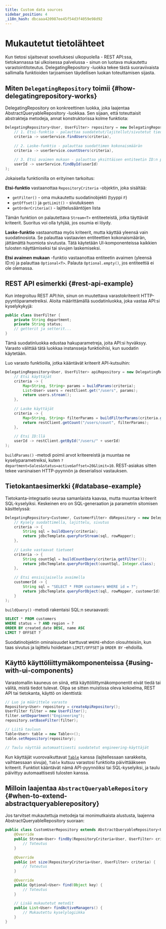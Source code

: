 ```yaml
---
title: Custom data sources
sidebar_position: 4
_i18n_hash: dbcaaa420987ee45f54d3f4059e98d92
---
```

<!-- vale off -->
# Mukautetut tietolähteet <DocChip chip='since' label='25.02' />
<!-- vale on -->

Kun tietosi sijaitsevat sovelluksesi ulkopuolella - REST API:ssa, tietokannassa tai ulkoisessa palvelussa - sinun on luotava mukautettu varastointitoteutus. <JavadocLink type="data" location="com/webforj/data/repository/DelegatingRepository" code="true">DelegatingRepository</JavadocLink> -luokka tekee tästä suoraviivaista sallimalla funktioiden tarjoamisen täydellisen luokan toteuttamisen sijasta.

## Miten `DelegatingRepository` toimii {#how-delegatingrepository-works}

<JavadocLink type="data" location="com/webforj/data/repository/DelegatingRepository" code="true">DelegatingRepository</JavadocLink> on konkreettinen luokka, joka laajentaa <JavadocLink type="data" location="com/webforj/data/repository/AbstractQueryableRepository" code="true">AbstractQueryableRepository</JavadocLink> -luokkaa. Sen sijaan, että toteuttaisit abstrakteja metodeja, annat konstruktorissa kolme funktiota:

```java
DelegatingRepository<User, UserFilter> repository = new DelegatingRepository<>(
    // 1. Etsi-funktio - palauttaa suodatetut/lajitellut/sivutetut tiedot
    criteria -> userService.findUsers(criteria),
    
    // 2. Laske-funktio - palauttaa suodattimen kokonaismäärän
    criteria -> userService.countUsers(criteria),
    
    // 3. Etsi avaimen mukaan - palauttaa yksittäisen entiteetin ID:n perusteella
    userId -> userService.findById(userId)
);
```

Jokaisella funktionilla on erityinen tarkoitus:

**Etsi-funktio** vastaanottaa `RepositoryCriteria` -objektin, joka sisältää:
- `getFilter()` - oma mukautettu suodatinobjekti (tyyppi `F`)
- `getOffset()` ja `getLimit()` - sivutukseen
- `getOrderCriteria()` - lajittelusääntöjen lista

Tämän funktion on palautettava `Stream<T>` entiteeteistä, jotka täyttävät kriteerit. Suoritus voi olla tyhjää, jos osumia ei löydy.

**Laske-funktio** vastaanottaa myös kriteerit, mutta käyttää yleensä vain suodatinosiota. Se palauttaa vastaavien entiteettien kokonaismäärän, jättämättä huomiota sivutusta. Tätä käytetään UI-komponenteissa kaikkien tulosten näyttämiseksi tai sivujen laskemiseksi.

**Etsi avaimen mukaan** -funktio vastaanottaa entiteetin avaimen (yleensä ID:n) ja palauttaa `Optional<T>`. Palauta `Optional.empty()`, jos entiteettiä ei ole olemassa.

## REST API esimerkki {#rest-api-example}

Kun integroituu REST API:hin, sinun on muutettava varastokriteerit HTTP-pyyntöparametreiksi. Aloita määrittämällä suodatinluokka, joka vastaa API:si kyselykykyjä:

```java
public class UserFilter {
    private String department;
    private String status;
    // getterit ja setterit...
}
```

Tämä suodatinluokka edustaa hakuparametreja, joita API:si hyväksyy. Varasto välittää tätä luokkaa instansseja funktioihisi, kun suodatin käytetään.

Luo varasto funktioilla, jotka kääntävät kriteerit API-kutsuihin:

```java
DelegatingRepository<User, UserFilter> apiRepository = new DelegatingRepository<>(
    // Etsi käyttäjät
    criteria -> {
        Map<String, String> params = buildParams(criteria);
        List<User> users = restClient.get("/users", params);
        return users.stream();
    },
    
    // Laske käyttäjät
    criteria -> {
        Map<String, String> filterParams = buildFilterParams(criteria.getFilter());
        return restClient.getCount("/users/count", filterParams);
    },
    
    // Etsi ID:llä
    userId -> restClient.getById("/users/" + userId)
);
```

`buildParams()` -metodi poimii arvot kriteereistä ja muuntaa ne kyselyparametreiksi, kuten `?department=Sales&status=active&offset=20&limit=10`. REST-asiakas sitten tekee varsinaisen HTTP-pyynnön ja deserialisoi vastauksen.

## Tietokantaesimerkki {#database-example}

Tietokanta-integraatio seuraa samanlaista kaavaa, mutta muuntaa kriteerit SQL-kyselyiksi. Keskeinen ero on SQL-generaation ja parametrin sitomisen käsittelyssä:

```java
DelegatingRepository<Customer, CustomerFilter> dbRepository = new DelegatingRepository<>(
    // Kysely suodattimella, lajittelu, sivutus
    criteria -> {
        String sql = buildQuery(criteria);
        return jdbcTemplate.queryForStream(sql, rowMapper);
    },
    
    // Laske vastaavat tietueet
    criteria -> {
        String countSql = buildCountQuery(criteria.getFilter());
        return jdbcTemplate.queryForObject(countSql, Integer.class);
    },
    
    // Etsi ensisijaisella avaimella
    customerId -> {
        String sql = "SELECT * FROM customers WHERE id = ?";
        return jdbcTemplate.queryForObject(sql, rowMapper, customerId);
    }
);
```

`buildQuery()` -metodi rakentaisi SQL:n seuraavasti:
```sql
SELECT * FROM customers 
WHERE status = ? AND region = ?
ORDER BY created_date DESC, name ASC
LIMIT ? OFFSET ?
```

Suodatinobjektin ominaisuudet karttuvat `WHERE`-ehdon olosuhteisiin, kun taas sivutus ja lajittelu hoidetaan `LIMIT/OFFSET` ja `ORDER BY` -ehdoilla.

## Käyttö käyttöliittymäkomponenteissa {#using-with-ui-components}

Varastomallin kauneus on siinä, että käyttöliittymäkomponentit eivät tiedä tai välitä, mistä tiedot tulevat. Olipa se sitten muistissa oleva kokoelma, REST API tai tietokanta, käyttö on identtistä:

```java
// Luo ja määrittele varasto
Repository<User> repository = createApiRepository();
UserFilter filter = new UserFilter();
filter.setDepartment("Engineering");
repository.setBaseFilter(filter);

// Liitä tauluun
Table<User> table = new Table<>();
table.setRepository(repository);

// Taulu näyttää automaattisesti suodatetut engineering-käyttäjät
```

Kun käyttäjät vuorovaikuttavat [`Table`](../../components/table/overview) kanssa (lajitellessaan sarakkeita, vaihtaessaan sivuja), `Table` kutsuu varastosi funktioita päivittääkseen kriteerit. Funktiot kääntävät nämä API-pyynnöiksi tai SQL-kyselyiksi, ja taulu päivittyy automaattisesti tulosten kanssa.

## Milloin laajentaa `AbstractQueryableRepository` {#when-to-extend-abstractqueryablerepository}

Jos tarvitset mukautettuja metodeja tai monimutkaista alustusta, laajenna <JavadocLink type="data" location="com/webforj/data/repository/AbstractQueryableRepository" code="true">AbstractQueryableRepository</JavadocLink> suoraan:

```java
public class CustomUserRepository extends AbstractQueryableRepository<User, UserFilter> {
    @Override
    public Stream<User> findBy(RepositoryCriteria<User, UserFilter> criteria) {
        // Toteutus
    }
    
    @Override
    public int size(RepositoryCriteria<User, UserFilter> criteria) {
        // Toteutus
    }
    
    @Override
    public Optional<User> find(Object key) {
        // Toteutus
    }
    
    // Lisää mukautetut metodit
    public List<User> findActiveManagers() {
        // Mukautettu kyselylogiikka
    }
}
```
